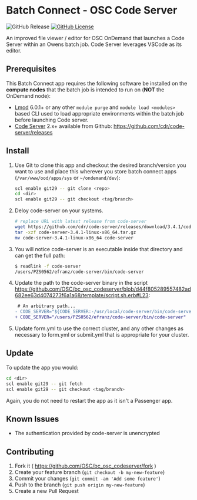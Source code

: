 # Batch Connect - OSC Code Server

![GitHub Release](https://img.shields.io/github/release/osc/bc_osc_codeserver.svg)
[![GitHub License](https://img.shields.io/badge/license-MIT-green.svg)](https://opensource.org/licenses/MIT)

An improved file viewer / editor for OSC OnDemand that launches a
Code Server within an Owens batch job. Code Server leverages VSCode as its
editor.

## Prerequisites

This Batch Connect app requires the following software be installed on the
**compute nodes** that the batch job is intended to run on (**NOT** the
OnDemand node):

- [Lmod] 6.0.1+ or any other `module purge` and `module load <modules>` based
  CLI used to load appropriate environments within the batch job before
  launching Code server.
- [Code Server] 2.x+ available from Github: https://github.com/cdr/code-server/releases

[Code Server]: https://coder.com/
[Lmod]: https://www.tacc.utexas.edu/research-development/tacc-projects/lmod
[VS Code]: https://code.visualstudio.com/

## Install

1. Use Git to clone this app and checkout the desired branch/version you want to
use and place this wherever you store batch connect apps (`/var/www/ood/apps/sys` or `~/ondemand/dev`):

    ```sh
    scl enable git29 -- git clone <repo>
    cd <dir>
    scl enable git29 -- git checkout <tag/branch>
    ```

2. Deloy code-server on your systems.

    ```sh
    # replace URL with latest release from code-server
    wget https://github.com/cdr/code-server/releases/download/3.4.1/code-server-3.4.1-linux-amd64.tar.gz
    tar -xzf code-server-3.4.1-linux-x86_64.tar.gz
    mv code-server-3.4.1-linux-x86_64 code-server
    ```
    
3. You will notice code-server is an executable inside that directory and can get the full path: 
    
    ```sh
    $ readlink -f code-server
    /users/PZS0562/efranz/code-server/bin/code-server
    ```

4. Update the path to the code-server binary in the script https://github.com/OSC/bc_osc_codeserver/blob/d44f805289557482ad682ee63d4074273f6a1a68/template/script.sh.erb#L23:

    ```diff
     # An arbitrary path...
    - CODE_SERVER="${CODE_SERVER:-/usr/local/code-server/bin/code-server"
    + CODE_SERVER="/users/PZS0562/efranz/code-server/bin/code-server"
    ```

5. Update form.yml to use the correct cluster, and any other changes as necessary to form.yml or submit.yml that is appropriate for your cluster.

## Update

To update the app you would:

```sh
cd <dir>
scl enable git29 -- git fetch
scl enable git29 -- git checkout <tag/branch>
```

Again, you do not need to restart the app as it isn't a Passenger app.

## Known Issues

- The authentication provided by code-server is unencrypted

## Contributing

1. Fork it ( https://github.com/OSC/bc_osc_codeserver/fork )
2. Create your feature branch (`git checkout -b my-new-feature`)
3. Commit your changes (`git commit -am 'Add some feature'`)
4. Push to the branch (`git push origin my-new-feature`)
5. Create a new Pull Request
